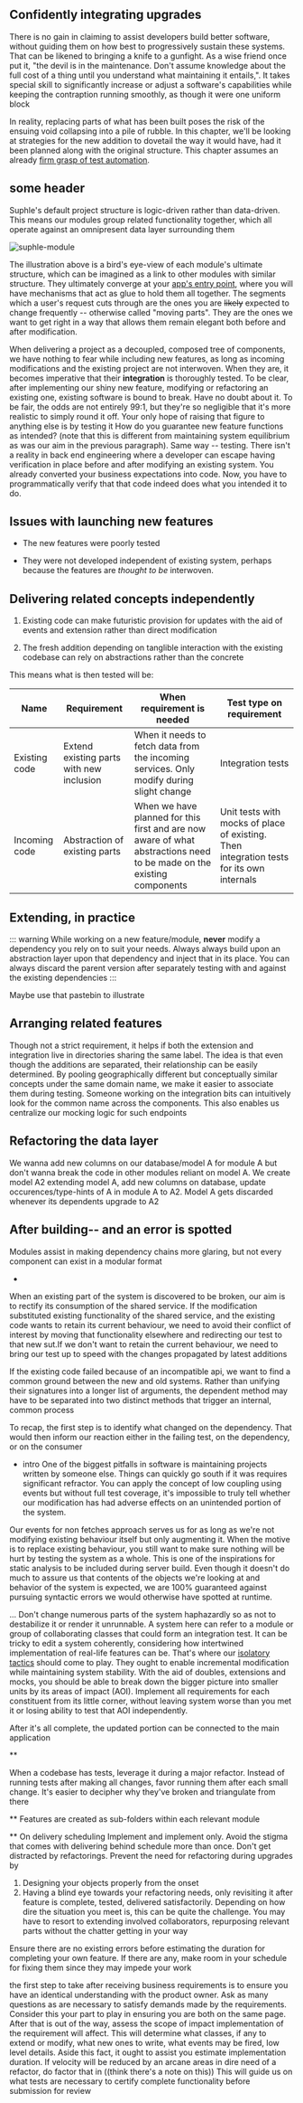 ## Confidently integrating upgrades

There is no gain in claiming to assist developers build better software, without guiding them on how best to progressively sustain these systems. 
That can be likened to bringing a knife to a gunfight. As a wise friend once put it, "the devil is in the maintenance. Don't assume knowledge about the full cost of a thing until you understand what maintaining it entails,". It takes special skill to significantly increase or adjust a software's capabilities while keeping the contraption running smoothly, as though it were one uniform block

In reality, replacing parts of what has been built poses the risk of the ensuing void collapsing into a pile of rubble. In this chapter, we'll be looking at strategies for the new addition to dovetail the way it would have, had it been planned along with the original structure. This chapter assumes an already [firm grasp of test automation](/docs/v1/testing/Achieving-test-automation-through-alternative-means).

## some header

Suphle's default project structure is logic-driven rather than data-driven. This means our modules group related functionality together, which all operate against an omnipresent data layer surrounding them

![suphle-module](/suphle-module.jpeg)
<!-- note: this image has been deleted. if this section still stands, image should be recovered from media folder -->

The illustration above is a bird's eye-view of each module's ultimate structure, which can be imagined as a link to other modules with similar structure. They ultimately converge at your [app's entry point](/docs/v1/modules#app-entry-point), where you will have mechanisms that act as glue to hold them all together. The segments which a user's request cuts through are the ones you are ~~likely~~ expected to change frequently -- otherwise called "moving parts". They are the ones we want to get right in a way that allows them remain elegant both before and after modification.

When delivering a project as a decoupled, composed tree of components, we have nothing to fear while including new features, as long as incoming modifications and the existing project are not interwoven. When they are, it becomes imperative that their **integration** is thoroughly tested. To be clear, after implementing our shiny new feature, modifying or refactoring an existing one, existing software is bound to break. Have no doubt about it. To be fair, the odds are not entirely 99:1, but they're so negligible that it's more realistic to simply round it off. Your only hope of raising that figure to anything else is by testing it
How do you guarantee new feature functions as intended? (note that this is different from maintaining system equilibrium as was our aim in the previous paragraph). Same way -- testing. There isn't a reality in back end engineering where a developer can escape having verification in place before and after modifying an existing system. You already converted your business expectations into code. Now, you have to programmatically verify that that code indeed does what you intended it to do.

## Issues with launching new features

- The new features were poorly tested

- They were not developed independent of existing system, perhaps because the features are *thought to be* interwoven.

## Delivering related concepts independently

1. Existing code can make futuristic provision for updates with the aid of events and extension rather than direct modification

1. The fresh addition depending on tanglible interaction with the existing codebase can rely on abstractions rather than the concrete

This means what is then tested will be:

|Name |Requirement |When requirement is needed | Test type on requirement|
|-----|------------|---------------------------|-------------------------|
|Existing code|Extend existing parts with new inclusion |When it needs to fetch data from the incoming services. Only modify during slight change |Integration tests |
|Incoming code|Abstraction of existing parts |When we have planned for this first and are now aware of what abstractions need to be made on the existing components |Unit tests with mocks of place of existing. Then integration tests for its own internals|

## Extending, in practice
::: warning
While working on a new feature/module, **never** modify a dependency you rely on to suit your needs. Always always build upon an abstraction layer upon that dependency and inject that in its place. You can always discard the parent version after separately testing with and against the existing dependencies
:::

Maybe use that pastebin to illustrate

## Arranging related features
Though not a strict requirement, it helps if both the extension and integration live in directories sharing the same label. The idea is that even though the additions are separated, their relationship can be easily determined. By pooling geographically different but conceptually similar concepts under the same domain name, we make it easier to associate them during testing. Someone working on the integration bits can intuitively look for the common name across the components. This also enables us centralize our mocking logic for such endpoints


## Refactoring the data layer
We wanna add new columns on our database/model A for module A but don't wanna break the code in other modules reliant on model A. We create model A2 extending model A, add new columns on database, update occurences/type-hints of A in module A to A2. Model A gets discarded whenever its dependents upgrade to A2

## After building-- and an error is spotted

Modules assist in making dependency chains more glaring, but not every component can exist in a modular format

*
When an existing part of the system is discovered to be broken, our aim is to rectify its consumption of the shared service. If the modification substituted existing functionality of the shared service, and the existing code wants to retain its current behaviour, we need to avoid their conflict of interest by moving that functionality elsewhere and redirecting our test to that new sut.If we don't want to retain the current behaviour, we need to bring our test up to speed with the changes propagated by latest additions

If the existing code failed because of an incompatible api, we want to find a common ground between the new and old systems. Rather than unifying their signatures into a longer list of arguments, the dependent method may have to be separated into two distinct methods that trigger an internal, common process

To recap, the first step is to identify what changed on the dependency. That would then inform our reaction either in the failing test, on the dependency, or on the consumer

* intro
One of the biggest pitfalls in software is maintaining projects written by someone else. Things can quickly go south if it was requires significant refractor. You can apply the concept of low coupling using events but without full test coverage, it's impossible to truly tell whether our modification has had adverse effects on an unintended portion of the system.

Our events for non fetches approach serves us for as long as we're not modifying existing behaviour itself but only augmenting it. When the motive is to replace existing behaviour, you still want to make sure nothing will be hurt by testing the system as a whole. This is one of the inspirations for static analysis to be included during server build. Even though it doesn't do much to assure us that contents of the objects we're looking at and behavior of the system is expected, we are 100% guaranteed against pursuing syntactic errors we would otherwise have spotted at runtime.

...
Don't change numerous parts of the system haphazardly so as not to destabilize it or render it unrunnable. A system here can refer to a module or group of collaborating classes that could form an integration test. It can be tricky to edit a system coherently, considering how intertwined implementation of real-life features can be. That's where our [isolatory tactics]() should come to play. They ought to enable incremental modification while maintaining system stability. With the aid of doubles, extensions and mocks, you should be able to break down the bigger picture into smaller units by its areas of impact (AOI). Implement all requirements for each constituent from its little corner, without leaving system worse than you met it or losing ability to test that AOI independently.

After it's all complete, the updated portion can be connected to the main application

**

When a codebase has tests, leverage it during a major refactor. Instead of running tests after making all changes, favor running them after each small change. It's easier to decipher why they've broken and triangulate from there

**
Features are created as sub-folders within each relevant module

**
On delivery scheduling
Implement and implement only. Avoid the stigma that comes with delivering behind schedule more than once. Don't get distracted by refactorings. Prevent the need for refactoring during upgrades by

1. Designing your objects properly from the onset
1. Having a blind eye towards your refactoring needs, only revisiting it after feature is complete, tested, delivered satisfactorily. Depending on how dire the situation you meet is, this can be quite the challenge. You may have to resort to extending involved collaborators, repurposing relevant parts without the chatter getting in your way 

Ensure there are no existing errors before estimating the duration for completing your own feature. If there are any, make room in your schedule for fixing them since they may impede your work

the first step to take after receiving business requirements is to ensure you have an identical understanding with the product owner. Ask as many questions as are necessary to satisfy demands made by the requirements. Consider this your part to play in ensuring you are both on the same page. After that is out of the way, assess the scope of impact implementation of the requirement will affect. This will determine what classes, if any to extend or modify, what new ones to write, what events may be fired, low level details.
Aside this fact, it ought to assist you estimate implementation duration. If velocity will be reduced by an arcane areas in dire need of a refactor, do factor that in ((think there's a note on this))
This will guide us on what tests are necessary to certify complete functionality before submission for review